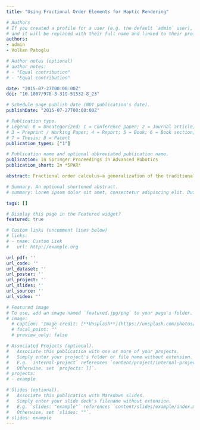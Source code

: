 ```yaml
---
title: "Using Fractional Order Elements for Haptic Rendering"

# Authors
# If you created a profile for a user (e.g. the default `admin` user), write the username (folder name) here 
# and it will be replaced with their full name and linked to their profile.
authors:
- admin
- Volkan Patoglu

# Author notes (optional)
# author_notes:
# - "Equal contribution"
# - "Equal contribution"

date: "2015-07-27T00:00:00Z"
doi: "10.1007/978-3-319-51532-8_23"

# Schedule page publish date (NOT publication's date).
publishDate: "2015-07-27T00:00:00Z"

# Publication type.
# Legend: 0 = Uncategorized; 1 = Conference paper; 2 = Journal article;
# 3 = Preprint / Working Paper; 4 = Report; 5 = Book; 6 = Book section;
# 7 = Thesis; 8 = Patent
publication_types: ["1"]

# Publication name and optional abbreviated publication name.
publication: In Springer Proceedings in Advanced Robotics 
publication_short: In *SPAR*

abstract: Fractional order calculus—a generalization of the traditional calculus to arbitrary order differointegration—is an effective mathematical tool that broadens the modeling boundaries of the familiar integer order calculus. Fractional order models enable faithful representation of viscoelastic materials that exhibit frequency dependent stiffness and damping characteristics within a single mechanical element. We propose the use of fractional order models/controllers in haptic systems to significantly extend the type of impedances that can be rendered using the integer order models. We study the effect of fractional order elements on the coupled stability of the overall sampled-data system. We show that fractional calculus generalization provides an additional degree of freedom for adjusting the dissipation behavior of the closed-loop system and generalize the well-known passivity condition to include fractional order impedances. Our results demonstrate the effect of the order of differointegration on the passivity boundary. We also characterize the effective impedance of the fractional order elements as a function of frequency and differointegration order.

# Summary. An optional shortened abstract.
# summary: Lorem ipsum dolor sit amet, consectetur adipiscing elit. Duis posuere tellus ac convallis placerat. Proin tincidunt magna sed ex sollicitudin condimentum.

tags: []

# Display this page in the Featured widget?
featured: true

# Custom links (uncomment lines below)
# links:
# - name: Custom Link
#   url: http://example.org

url_pdf: ''
url_code: ''
url_dataset: ''
url_poster: ''
url_project: ''
url_slides: ''
url_source: ''
url_video: ''

# Featured image
# To use, add an image named `featured.jpg/png` to your page's folder. 
# image:
  # caption: 'Image credit: [**Unsplash**](https://unsplash.com/photos/pLCdAaMFLTE)'
  # focal_point: ""
  # preview_only: false

# Associated Projects (optional).
#   Associate this publication with one or more of your projects.
#   Simply enter your project's folder or file name without extension.
#   E.g. `internal-project` references `content/project/internal-project/index.md`.
#   Otherwise, set `projects: []`.
# projects:
# - example

# Slides (optional).
#   Associate this publication with Markdown slides.
#   Simply enter your slide deck's filename without extension.
#   E.g. `slides: "example"` references `content/slides/example/index.md`.
#   Otherwise, set `slides: ""`.
# slides: example
---
```

